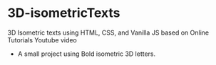 # 3D-isometricTexts
3D Isometric texts using HTML, CSS, and Vanilla JS based on Online Tutorials Youtube video
* A small project using Bold isometric 3D letters.
